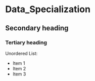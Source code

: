 # Data_Specialization
## Secondary heading
### Tertiary heading

Unordered List:
* Item 1
* Item 2
* Item 3
